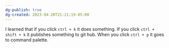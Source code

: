 ```yaml
---
dg-publish: true
dg-created: 2023-04-20T21:21:19-05:00
---
```


I learned that if you click `ctrl + k` it does something. If you click `ctrl + shift + k` it publishes something to git hub. When you click `ctrl + p` it goes to command palette.